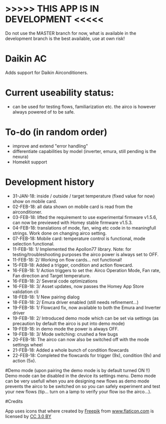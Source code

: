 #    >>>>>  THIS APP IS IN DEVELOPMENT  <<<<<
Do not use the MASTER branch for now, what is available in the development branch is the best available, use at own risk!

# Daikin AC
Adds support for Daikin Airconditioners.

# Current useability status:
* can be used for testing flows, familiarization etc. the airco is however always powered of to be safe.

# To-do (in random order)
* improve and extend "error handling"
* differentiate capabilities by model (inverter, emura, still pending is the nexura)
* Homekit support

# Development history
* 31-JAN-18: inside / outside / target temperature (fixed value for now) show on mobile card.
* 02-FEB-18: all data shown on mobile card is read from the airconditioner.
* 03-FEB-18: lifted the requirement to use experimental firmware v1.5.6, can now be previewed with Homey stable firmware v1.5.3.
* 04-FEB-18: translations of mode, fan, wing etc code in to meaningfull strings. Work done on changing airco setting.
* 07-FEB-18: Mobile card: temperature control is functional, mode selection functional.
* 11-FEB-18: 1/ Implemented the Apollon77 library. Note: for testing/troubleshooting purposes the airco power is always set to OFF.
* 11-FEB-18: 2/ Working on flow cards... not functional!
* 15-FEB-18: Added a trigger, condition and action flowcard.
* 16-FEB-18: 1/ Action triggers to set the: Airco Operation Mode, Fan rate, Fan direction and Target temperature.
* 16-FEB-18: 2/ Several code optimizations
* 16-FEB-18: 3/ Asset updates, now passes the Homey App Store validation cli
* 18-FEB-18: 1/ New pairing dialog
* 18-FEB-18: 2/ Emura driver enabled (still needs refinement...)  
* 19-FEB-18: 1/ Flowcard fix, now available to both the Emura and Inverter driver
* 19-FEB-18: 2/ Introduced demo mode which can be set via settings (as precaution by default the airco is put into demo mode)
* 19-FEB-18:    in demo mode the power is always OFF.
* 19-FEB-18: 3/ Mode switching: crushed a few bugs
* 20-FEB-18: The airco can now also be switched off with the mode settings wheel
* 21-FEB-18: Added a whole bunch of condition flowcards
* 22-FEB-18: Completed the flowcards for trigger (9x), condition (9x) and action (5x).

#Demo mode (upon pairing the demo mode is by default turned ON !!)
Demo mode can be disabled in the device its settings menu. Demo mode can be very usefull when you are designing new flows as demo mode prevents the airco to be switched on so you can safely experiment and test your new flows (tip... turn on a lamp to verify your flow iso the airco...).


#Credits
<div>App uses icons that where created by <a href="http://www.freepik.com" title="Freepik">Freepik</a> from <a href="https://www.flaticon.com/" title="Flaticon">www.flaticon.com</a> is licensed by <a href="http://creativecommons.org/licenses/by/3.0/" title="Creative Commons BY 3.0" target="_blank">CC 3.0 BY</a></div>